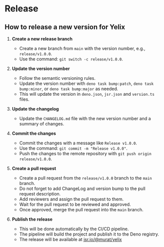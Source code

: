 # Release

## How to release a new version for Yelix

1. **Create a new release branch**
   - Create a new branch from `main` with the version number, e.g.,
     `release/v1.0.0`.
   - Use the command: `git switch -c release/v1.0.0`.

2. **Update the version number**
   - Follow the semantic versioning rules.
   - Update the version number with `deno task bump:patch`,
     `deno task bump:minor`, or `deno task bump:major` as needed.
   - This will update the version in `deno.json`, `jsr.json` and `version.ts`
     files.

3. **Update the changelog**
   - Update the `CHANGELOG.md` file with the new version number and a summary of
     changes.

4. **Commit the changes**
   - Commit the changes with a message like `Release v1.0.0`.
   - Use the command: `git commit -m "Release v1.0.0"`.
   - Push the changes to the remote repository with
     `git push origin release/v1.0.0`.

5. **Create a pull request**
   - Create a pull request from the `release/v1.0.0` branch to the `main`
     branch.
   - Do not forget to add ChangeLog and version bump to the pull request
     description.
   - Add reviewers and assign the pull request to them.
   - Wait for the pull request to be reviewed and approved.
   - Once approved, merge the pull request into the `main` branch.

6. **Publish the release**
   - This will be done automatically by the CI/CD pipeline.
   - The pipeline will build the project and publish it to the Deno registry.
   - The release will be available at
     [jsr.io/@murat/yelix](https://jsr.io/@murat/yelix)
